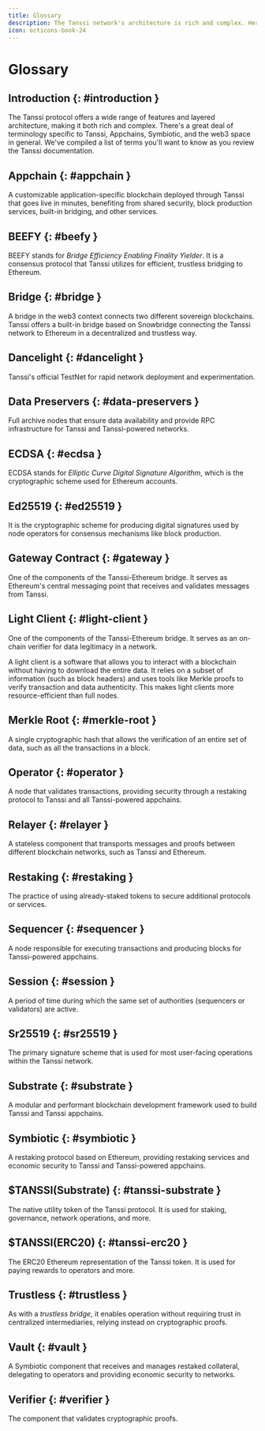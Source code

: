 ```yaml
---
title: Glossary
description: The Tanssi network's architecture is rich and complex. Here's a technical glossary for understanding Tanssi, including key terms, concepts, and definitions.
icon: octicons-book-24
---
```


# Glossary

## Introduction {: #introduction }

The Tanssi protocol offers a wide range of features and layered architecture, making it both rich and complex. There's a great deal of terminology specific to Tanssi, Appchains, Symbiotic, and the web3 space in general. We've compiled a list of terms you'll want to know as you review the Tanssi documentation.

## Appchain {: #appchain }

A customizable application-specific blockchain deployed through Tanssi that goes live in minutes, benefiting from shared security, block production services, built-in bridging, and other services.

## BEEFY {: #beefy }

BEEFY stands for _Bridge Efficiency Enabling Finality Yielder_. It is a consensus protocol that Tanssi utilizes for efficient, trustless bridging to Ethereum.

## Bridge {: #bridge }

A bridge in the web3 context connects two different sovereign blockchains. Tanssi offers a built-in bridge based on Snowbridge connecting the Tanssi network to Ethereum in a decentralized and trustless way.

## Dancelight {: #dancelight }

Tanssi's official TestNet for rapid network deployment and experimentation.

## Data Preservers {: #data-preservers }

Full archive nodes that ensure data availability and provide RPC infrastructure for Tanssi and Tanssi-powered networks.

## ECDSA {: #ecdsa }

ECDSA stands for _Elliptic Curve Digital Signature Algorithm_, which is the cryptographic scheme used for Ethereum accounts.

## Ed25519 {: #ed25519 }

It is the cryptographic scheme for producing digital signatures used by node operators for consensus mechanisms like block production.

## Gateway Contract {: #gateway }

One of the components of the Tanssi-Ethereum bridge. It serves as Ethereum's central messaging point that receives and validates messages from Tanssi.

## Light Client {: #light-client }

One of the components of the Tanssi-Ethereum bridge. It serves as an on-chain verifier for data legitimacy in a network.

A light client is a software that allows you to interact with a blockchain without having to download the entire data. It relies on a subset of information (such as block headers) and uses tools like Merkle proofs to verify transaction and data authenticity. This makes light clients more resource-efficient than full nodes.

## Merkle Root {: #merkle-root }

A single cryptographic hash that allows the verification of an entire set of data, such as all the transactions in a block.

## Operator {: #operator }

A node that validates transactions, providing security through a restaking protocol to Tanssi and all Tanssi-powered appchains.

## Relayer {: #relayer }

A stateless component that transports messages and proofs between different blockchain networks, such as Tanssi and Ethereum.

## Restaking {: #restaking }

The practice of using already-staked tokens to secure additional protocols or services.

## Sequencer {: #sequencer }

A node responsible for executing transactions and producing blocks for Tanssi-powered appchains.

## Session {: #session }

A period of time during which the same set of authorities (sequencers or validators) are active.

## Sr25519 {: #sr25519 }

The primary signature scheme that is used for most user-facing operations within the Tanssi network.

## Substrate {: #substrate }

A modular and performant blockchain development framework used to build Tanssi and Tanssi appchains.

## Symbiotic {: #symbiotic }

A restaking protocol based on Ethereum, providing restaking services and economic security to Tanssi and Tanssi-powered appchains.

## $TANSSI(Substrate) {: #tanssi-substrate }

The native utility token of the Tanssi protocol. It is used for staking, governance, network operations, and more.

## $TANSSI(ERC20) {: #tanssi-erc20 }

The ERC20 Ethereum representation of the Tanssi token. It is used for paying rewards to operators and more.

## Trustless {: #trustless }
 
As with a _trustless bridge_, it enables operation without requiring trust in centralized intermediaries, relying instead on cryptographic proofs.

## Vault {: #vault }

A Symbiotic component that receives and manages restaked collateral, delegating to operators and providing economic security to networks.

## Verifier {: #verifier }

The component that validates cryptographic proofs.
